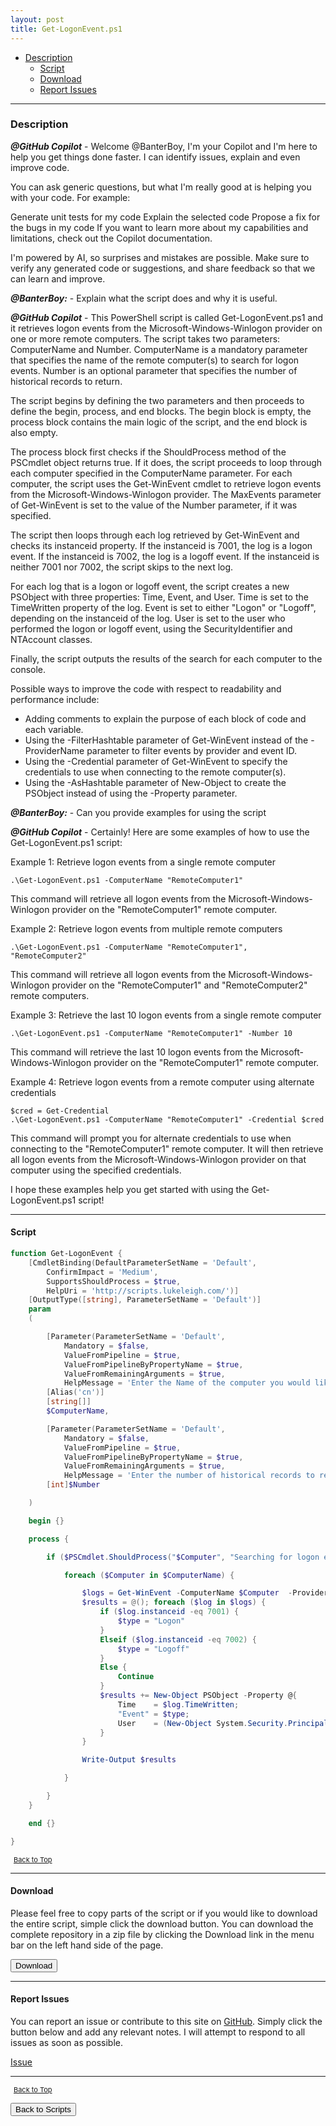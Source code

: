 ```yaml
---
layout: post
title: Get-LogonEvent.ps1
---
```


- [Description](#description)
  - [Script](#script)
  - [Download](#download)
  - [Report Issues](#report-issues)

---

### Description

**_@GitHub Copilot_** - Welcome @BanterBoy, I'm your Copilot and I'm here to help you get things done faster. I can identify issues, explain and even improve code.

You can ask generic questions, but what I'm really good at is helping you with your code. For example:

Generate unit tests for my code
Explain the selected code
Propose a fix for the bugs in my code
If you want to learn more about my capabilities and limitations, check out the Copilot documentation.

I'm powered by AI, so surprises and mistakes are possible. Make sure to verify any generated code or suggestions, and share feedback so that we can learn and improve.

**_@BanterBoy:_** - Explain what the script does and why it is useful.

**_@GitHub Copilot_** - This PowerShell script is called Get-LogonEvent.ps1 and it retrieves logon events from the Microsoft-Windows-Winlogon provider on one or more remote computers. The script takes two parameters: ComputerName and Number. ComputerName is a mandatory parameter that specifies the name of the remote computer(s) to search for logon events. Number is an optional parameter that specifies the number of historical records to return.

The script begins by defining the two parameters and then proceeds to define the begin, process, and end blocks. The begin block is empty, the process block contains the main logic of the script, and the end block is also empty.

The process block first checks if the ShouldProcess method of the PSCmdlet object returns true. If it does, the script proceeds to loop through each computer specified in the ComputerName parameter. For each computer, the script uses the Get-WinEvent cmdlet to retrieve logon events from the Microsoft-Windows-Winlogon provider. The MaxEvents parameter of Get-WinEvent is set to the value of the Number parameter, if it was specified.

The script then loops through each log retrieved by Get-WinEvent and checks its instanceid property. If the instanceid is 7001, the log is a logon event. If the instanceid is 7002, the log is a logoff event. If the instanceid is neither 7001 nor 7002, the script skips to the next log.

For each log that is a logon or logoff event, the script creates a new PSObject with three properties: Time, Event, and User. Time is set to the TimeWritten property of the log. Event is set to either "Logon" or "Logoff", depending on the instanceid of the log. User is set to the user who performed the logon or logoff event, using the SecurityIdentifier and NTAccount classes.

Finally, the script outputs the results of the search for each computer to the console.

Possible ways to improve the code with respect to readability and performance include:

- Adding comments to explain the purpose of each block of code and each variable.
- Using the -FilterHashtable parameter of Get-WinEvent instead of the -ProviderName parameter to filter events by provider and event ID.
- Using the -Credential parameter of Get-WinEvent to specify the credentials to use when connecting to the remote computer(s).
- Using the -AsHashtable parameter of New-Object to create the PSObject instead of using the -Property parameter.

**_@BanterBoy:_** - Can you provide examples for using the script

**_@GitHub Copilot_** - Certainly! Here are some examples of how to use the Get-LogonEvent.ps1 script:

Example 1: Retrieve logon events from a single remote computer

```
.\Get-LogonEvent.ps1 -ComputerName "RemoteComputer1"
```

This command will retrieve all logon events from the Microsoft-Windows-Winlogon provider on the "RemoteComputer1" remote computer.

Example 2: Retrieve logon events from multiple remote computers

```
.\Get-LogonEvent.ps1 -ComputerName "RemoteComputer1", "RemoteComputer2"
```

This command will retrieve all logon events from the Microsoft-Windows-Winlogon provider on the "RemoteComputer1" and "RemoteComputer2" remote computers.

Example 3: Retrieve the last 10 logon events from a single remote computer

```
.\Get-LogonEvent.ps1 -ComputerName "RemoteComputer1" -Number 10
```

This command will retrieve the last 10 logon events from the Microsoft-Windows-Winlogon provider on the "RemoteComputer1" remote computer.

Example 4: Retrieve logon events from a remote computer using alternate credentials

```
$cred = Get-Credential
.\Get-LogonEvent.ps1 -ComputerName "RemoteComputer1" -Credential $cred
```

This command will prompt you for alternate credentials to use when connecting to the "RemoteComputer1" remote computer. It will then retrieve all logon events from the Microsoft-Windows-Winlogon provider on that computer using the specified credentials.

I hope these examples help you get started with using the Get-LogonEvent.ps1 script!

---

#### Script

```powershell
function Get-LogonEvent {
    [CmdletBinding(DefaultParameterSetName = 'Default',
        ConfirmImpact = 'Medium',
        SupportsShouldProcess = $true,
        HelpUri = 'http://scripts.lukeleigh.com/')]
    [OutputType([string], ParameterSetName = 'Default')]
    param
    (

        [Parameter(ParameterSetName = 'Default',
            Mandatory = $false,
            ValueFromPipeline = $true,
            ValueFromPipelineByPropertyName = $true,
            ValueFromRemainingArguments = $true,
            HelpMessage = 'Enter the Name of the computer you would like to connect to.')]
        [Alias('cn')]
        [string[]]
        $ComputerName,

        [Parameter(ParameterSetName = 'Default',
            Mandatory = $false,
            ValueFromPipeline = $true,
            ValueFromPipelineByPropertyName = $true,
            ValueFromRemainingArguments = $true,
            HelpMessage = 'Enter the number of historical records to return.')]
        [int]$Number

    )

    begin {}

    process {

        if ($PSCmdlet.ShouldProcess("$Computer", "Searching for logon events on...")) {

            foreach ($Computer in $ComputerName) {

                $logs = Get-WinEvent -ComputerName $Computer  -ProviderName Microsoft-Windows-Winlogon -MaxEvents $Number
                $results = @(); foreach ($log in $logs) {
                    if ($log.instanceid -eq 7001) {
                        $type = "Logon"
                    }
                    Elseif ($log.instanceid -eq 7002) {
                        $type = "Logoff"
                    }
                    Else {
                        Continue
                    }
                    $results += New-Object PSObject -Property @{
                        Time    = $log.TimeWritten;
                        "Event" = $type;
                        User    = (New-Object System.Security.Principal.SecurityIdentifier $Log.ReplacementStrings[1]).Translate([System.Security.Principal.NTAccount])
                    }
                }

                Write-Output $results

            }

        }
    }

    end {}

}

```

<span style="font-size:11px;"><a href="#"><i class="fas fa-caret-up" aria-hidden="true" style="color: white; margin-right:5px;"></i>Back to Top</a></span>

---

#### Download

Please feel free to copy parts of the script or if you would like to download the entire script, simple click the download button. You can download the complete repository in a zip file by clicking the Download link in the menu bar on the left hand side of the page.

<button class="btn" type="submit" onclick="window.open('PowerShell/NewFunctions/Get-LogonEvent.ps1')">
    <i class="fa fa-cloud-download-alt">
    </i>
        Download
</button>

---

#### Report Issues

You can report an issue or contribute to this site on <a href="https://github.com/BanterBoy/scripts-blog/issues">GitHub</a>. Simply click the button below and add any relevant notes. I will attempt to respond to all issues as soon as possible.

<!-- Place this tag where you want the button to render. -->

<a class="github-button" href="https://github.com/BanterBoy/scripts-blog/issues/new?title=Get-LogonEvent.ps1&body=There is a problem with this function. Please find details below." data-show-count="true" aria-label="Issue BanterBoy/scripts-blog on GitHub">Issue</a>

---

<span style="font-size:11px;"><a href="#"><i class="fas fa-caret-up" aria-hidden="true" style="color: white; margin-right:5px;"></i>Back to Top</a></span>

<a href="/menu/_pages/scripts.html">
    <button class="btn">
        <i class='fas fa-reply'>
        </i>
            Back to Scripts
    </button>
</a>

[1]: http://ecotrust-canada.github.io/markdown-toc
[2]: https://github.com/googlearchive/code-prettify
